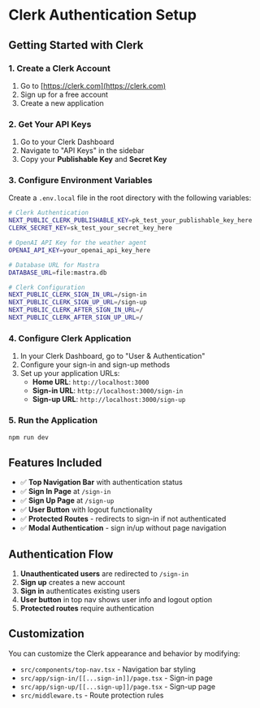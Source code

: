 # Clerk Authentication Setup

## Getting Started with Clerk

### 1. Create a Clerk Account
1. Go to [https://clerk.com](https://clerk.com)
2. Sign up for a free account
3. Create a new application

### 2. Get Your API Keys
1. Go to your Clerk Dashboard
2. Navigate to "API Keys" in the sidebar
3. Copy your **Publishable Key** and **Secret Key**

### 3. Configure Environment Variables
Create a `.env.local` file in the root directory with the following variables:

```bash
# Clerk Authentication
NEXT_PUBLIC_CLERK_PUBLISHABLE_KEY=pk_test_your_publishable_key_here
CLERK_SECRET_KEY=sk_test_your_secret_key_here

# OpenAI API Key for the weather agent
OPENAI_API_KEY=your_openai_api_key_here

# Database URL for Mastra
DATABASE_URL=file:mastra.db

# Clerk Configuration
NEXT_PUBLIC_CLERK_SIGN_IN_URL=/sign-in
NEXT_PUBLIC_CLERK_SIGN_UP_URL=/sign-up
NEXT_PUBLIC_CLERK_AFTER_SIGN_IN_URL=/
NEXT_PUBLIC_CLERK_AFTER_SIGN_UP_URL=/
```

### 4. Configure Clerk Application
1. In your Clerk Dashboard, go to "User & Authentication"
2. Configure your sign-in and sign-up methods
3. Set up your application URLs:
   - **Home URL**: `http://localhost:3000`
   - **Sign-in URL**: `http://localhost:3000/sign-in`
   - **Sign-up URL**: `http://localhost:3000/sign-up`

### 5. Run the Application
```bash
npm run dev
```

## Features Included

- ✅ **Top Navigation Bar** with authentication status
- ✅ **Sign In Page** at `/sign-in`
- ✅ **Sign Up Page** at `/sign-up`
- ✅ **User Button** with logout functionality
- ✅ **Protected Routes** - redirects to sign-in if not authenticated
- ✅ **Modal Authentication** - sign in/up without page navigation

## Authentication Flow

1. **Unauthenticated users** are redirected to `/sign-in`
2. **Sign up** creates a new account
3. **Sign in** authenticates existing users
4. **User button** in top nav shows user info and logout option
5. **Protected routes** require authentication

## Customization

You can customize the Clerk appearance and behavior by modifying:
- `src/components/top-nav.tsx` - Navigation bar styling
- `src/app/sign-in/[[...sign-in]]/page.tsx` - Sign-in page
- `src/app/sign-up/[[...sign-up]]/page.tsx` - Sign-up page
- `src/middleware.ts` - Route protection rules 